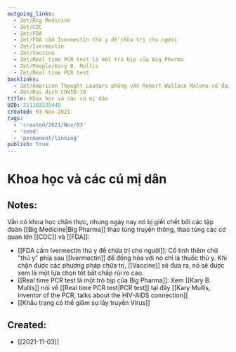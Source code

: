 ```yaml
---
outgoing_links:
  - Zet/Big Medicine
  - Zet/CDC
  - Zet/FDA
  - Zet/FDA cấm Ivermectin thú y để chữa trị cho người
  - Zet/Ivermectin
  - Zet/Vaccine
  - Zet/Real time PCR test là một trò bịp của Big Pharma
  - Zet/People/Kary B. Mullis
  - Zet/Real time PCR test
backlinks:
  - Zet/American Thought Leaders phỏng vấn Robert Wallace Malone về đại dịch covid 19
  - Zet/Đại dịch COVID-19
title: Khoa học và các cú mị dân
UID: 211103225445
created: 03-Nov-2021
tags:
  - 'created/2021/Nov/03'
  - 'seed'
  - 'permanent/linking'
publish: True
---
```

# Khoa học và các cú mị dân

## Notes:
Vẫn có khoa học chân thực, nhưng ngày nay nó bị giết chết bởi các tập đoàn [[Big Medicine|Big Pharma]] thao túng truyền thông, thao túng các cơ quan lớn [[CDC]] và [[FDA]]:

- [[FDA cấm Ivermectin thú y để chữa trị cho người]]: Cố tình thêm chữ "thú y" phía sau [[Ivermectin]] để đồng hóa với nó chỉ là thuốc thú y. Khi chặn được các phương pháp chữa trị, [[Vaccine]] sẽ đưa ra, nó sẽ được xem là một lựa chọn tốt bất chấp rủi ro cao.
- [[Real time PCR test là một trò bịp của Big Pharma]]: Xem [[Kary B. Mullis]] nói về [[Real time PCR test|PCR test]] tại đây [[Kary Mullis, inventor of the PCR, talks about the HIV-AIDS connection]]
- [[Khẩu trang có thể giảm sự lây truyền Virus]]



## Created:
- [[2021-11-03]]
